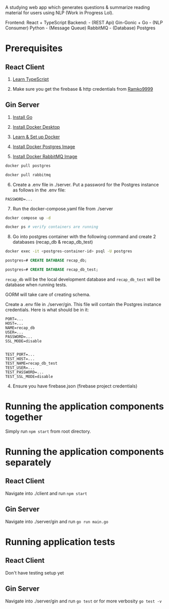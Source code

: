 A studying web app which generates questions & summarize reading material for users using NLP (Work in Progress Lol).

Frontend: React + TypeScript
Backend:
    - (REST Api) Gin-Gonic + Go
    - (NLP Consumer) Python
    - (Message Queue) RabbitMQ
    - (Database) Postgres

# Prerequisites

## React Client

1. [Learn TypeScript](https://www.typescriptlang.org/docs/)

2. Make sure you get the firebase & http credentials from [Ramko9999](https://github.com/Ramko9999)

## Gin Server

1. [Install Go](https://golang.org/doc/install)

2. [Install Docker Desktop](https://www.docker.com/products/docker-desktop) 

3. [Learn & Set up Docker](https://www.youtube.com/watch?v=3c-iBn73dDE)

4. [Install Docker Postgres Image](https://hub.docker.com/_/postgres/)

5. [Install Docker RabbitMQ Image](https://hub.docker.com/_/rabbitmq)

```bash
docker pull postgres

docker pull rabbitmq
```

6. Create a .env file in ./server. Put a password for the Postgres instance as follows in the .env file:
```
PASSWORD=...
```

7. Run the docker-compose.yaml file from ./server

```bash
docker compose up -d

docker ps # verify containers are running
```

8. Go into postgres container with the following command and create 2 databases (recap_db & recap_db_test)

```bash
docker exec -it <postgres-container-id> psql -U postgres
```

```sql
postgres=# CREATE DATABASE recap_db;

postgres=# CREATE DATABASE recap_db_test;
```

```recap_db``` will be the local development database and ```recap_db_test``` will be database when running tests.

GORM will take care of creating schema.

Create a .env file in ./server/gin. This file will contain the Postgres instance credentials. Here is what should be in it:

```
PORT=...
HOST=...
NAME=recap_db
USER=...
PASSWORD=...
SSL_MODE=disable


TEST_PORT=...
TEST_HOST=...
TEST_NAME=recap_db_test
TEST_USER=...
TEST_PASSWORD=...
TEST_SSL_MODE=disable

```

4. Ensure you have firebase.json (firebase project credentials)
# Running the application components together

Simply run ```npm start``` from root directory. 
# Running the application components separately

## React Client

Navigate into ./client and run ```npm start```

## Gin Server

Navigate into ./server/gin and run ```go run main.go```

# Running application tests

## React Client

Don't have testing setup yet

## Gin Server

Navigate into ./server/gin and run ```go test``` or for more verbosity ```go test -v```

